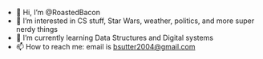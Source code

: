 - 👋 Hi, I’m @RoastedBacon
- 👀 I’m interested in CS stuff, Star Wars, weather, politics, and more super nerdy things
- 🌱 I’m currently learning Data Structures and Digital systems
- 📫 How to reach me: email is bsutter2004@gmail.com

